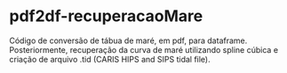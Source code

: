 # pdf2df-recuperacaoMare
Código de conversão de tábua de maré, em pdf, para dataframe. Posteriormente, recuperação da curva de maré utilizando spline cúbica e criação de arquivo .tid (CARIS HIPS and SIPS tidal file).
